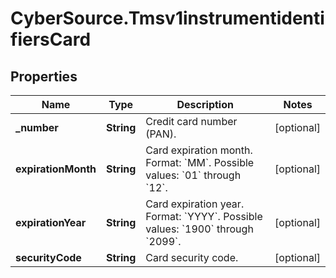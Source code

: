 # CyberSource.Tmsv1instrumentidentifiersCard

## Properties
Name | Type | Description | Notes
------------ | ------------- | ------------- | -------------
**_number** | **String** | Credit card number (PAN). | [optional] 
**expirationMonth** | **String** | Card expiration month.  Format: &#x60;MM&#x60;. Possible values: &#x60;01&#x60; through &#x60;12&#x60;.  | [optional] 
**expirationYear** | **String** | Card expiration year. Format: &#x60;YYYY&#x60;. Possible values: &#x60;1900&#x60; through &#x60;2099&#x60;.  | [optional] 
**securityCode** | **String** | Card security code. | [optional] 


